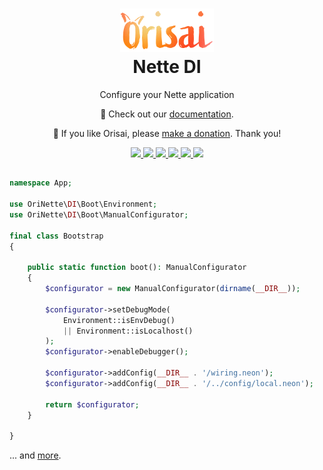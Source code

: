 <h1 align="center">
	<img src="https://github.com/orisai/.github/blob/main/images/repo_title.png?raw=true" alt="Orisai"/>
	<br/>
	Nette DI
</h1>

<p align="center">
    Configure your Nette application
</p>

<p align="center">
	📄 Check out our <a href="docs/README.md">documentation</a>.
</p>

<p align="center">
	💸 If you like Orisai, please <a href="https://orisai.dev/sponsor">make a donation</a>. Thank you!
</p>

<p align="center">
	<a href="https://github.com/orisai/nette-di/actions?query=workflow%3Aci">
		<img src="https://github.com/orisai/nette-di/workflows/ci/badge.svg">
	</a>
	<a href="https://coveralls.io/r/orisai/nette-di">
		<img src="https://badgen.net/coveralls/c/github/orisai/nette-di/v1.x?cache=300">
	</a>
	<a href="https://dashboard.stryker-mutator.io/reports/github.com/orisai/nette-di/v1.x">
		<img src="https://badge.stryker-mutator.io/github.com/orisai/nette-di/v1.x">
	</a>
	<a href="https://packagist.org/packages/orisai/nette-di">
		<img src="https://badgen.net/packagist/dt/orisai/nette-di?cache=3600">
	</a>
	<a href="https://packagist.org/packages/orisai/nette-di">
		<img src="https://badgen.net/packagist/v/orisai/nette-di?cache=3600">
	</a>
	<a href="https://choosealicense.com/licenses/mpl-2.0/">
		<img src="https://badgen.net/badge/license/MPL-2.0/blue?cache=3600">
	</a>
<p>

##

```php
namespace App;

use OriNette\DI\Boot\Environment;
use OriNette\DI\Boot\ManualConfigurator;

final class Bootstrap
{

	public static function boot(): ManualConfigurator
	{
		$configurator = new ManualConfigurator(dirname(__DIR__));

		$configurator->setDebugMode(
			Environment::isEnvDebug()
			|| Environment::isLocalhost()
		);
		$configurator->enableDebugger();

		$configurator->addConfig(__DIR__ . '/wiring.neon');
		$configurator->addConfig(__DIR__ . '/../config/local.neon');

		return $configurator;
	}

}
```

... and [more](docs/README.md).
